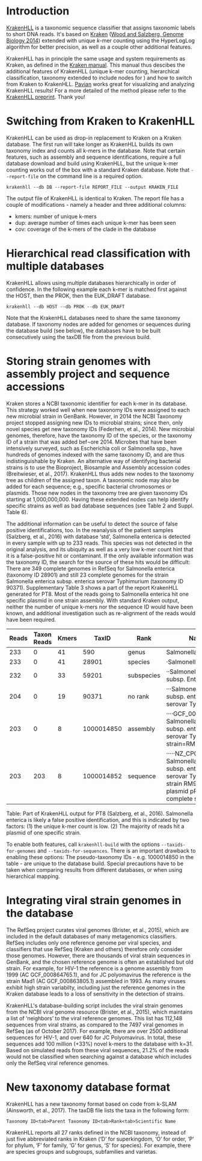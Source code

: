 Introduction
============

[KrakenHLL] is a taxonomic sequence classifier that assigns taxonomic labels to short DNA reads. It's based on [Kraken] ([Wood and Salzberg, Genome Biology 2014])
extended with unique $k$-mer counting using the HyperLogLog algorithm for better precision, as well as a couple other additional features.

KrakenHLL has in principle the same usage and system requirements as Kraken, as defined in the [Kraken manual]. This manual thus descibes the additional features of KrakenHLL (unique k-mer counting, hierarchical classification, taxonomy extended to include nodes for ) and how to switch from Kraken to KrakenHLL. [Pavian] works great for visualizing and analyzing KrakenHLL results! For a more detailed of the method please refer to the [KrakenHLL preprint]. Thank you!

[KrakenHLL]:                  http://ccb.jhu.edu/software/krakenhll/
[KrakenHLL GitHub repository]:   https://github.com/fbreitwieser/krakenhll
[Pavian]:   https://github.com/fbreitwieser/pavian
[KrakenHLL preprint]:            https://www.biorxiv.org/content/early/2018/04/03/262956   
[Kraken]:                     http://ccb.jhu.edu/software/kraken/
[Wood and Salzberg, Genome Biology 2014]:               http://genomebiology.com/2014/15/3/R46
[Kraken manual]:              http://ccb.jhu.edu/software/kraken/MANUAL.html



Switching from Kraken to KrakenHLL
==================================
KrakenHLL can be used as drop-in replacement to Kraken on a Kraken database. The first run will take longer as KrakenHLL builds its own taxonomy index and counts all k-mers in the database. Note that certain features, such as assembly and sequence identifications, require a full database download and build using KrakenHLL, but the unique k-mer counting works out of the box with a standard Kraken database. Note that `--report-file` on the command line is a required option. 
```
krakenhll --db DB --report-file REPORT_FILE --output KRAKEN_FILE
```
The output file of KrakenHLL is identical to Kraken. The report file has a couple of modifications - namely a header and three additional columns:

- kmers: number of unique k-mers
- dup: average number of times each unique k-mer has been seen
- cov: coverage of the k-mers of the clade in the database


Hierarchical read classification with multiple databases
========================================================
KrakenHLL allows using multiple databases hierarchically in order of confidence. In the following example each k-mer is matched first against the HOST, then the PROK, then the EUK_DRAFT database.
```
krakenhll --db HOST --db PROK --db EUK_DRAFT 
```
Note that the KrakenHLL databases need to share the same taxonomy database. If taxonomy nodes are added for genomes or sequences during the database build (see below), the databases have to be built consecutively using the taxDB file from the previous build.


Storing strain genomes with assembly project and sequence accessions
====================================================================
Kraken stores a NCBI taxonomic identifier for each k-mer in its database. This strategy worked well when new taxonomy IDs were assigned to each new microbial strain in GenBank. However, in 2014 the NCBI Taxonomy project stopped assigning new IDs to microbial strains; since then, only novel species get new taxonomy IDs (Federhen, et al., 2014). New microbial genomes, therefore, have the taxonomy ID of the species, or the taxonomy ID of a strain that was added bef¬ore 2014. Microbes that have been intensively surveyed, such as Escherichia coli or Salmonella spp., have hundreds of genomes indexed with the same taxonomy ID, and are thus indistinguishable by Kraken. An alternative way of identifying bacterial strains is to use the Bioproject, Biosample and Assembly accession codes (Breitwieser, et al., 2017). KrakenHLL thus adds new nodes to the taxonomy tree as children of the assigned taxon. A taxonomic node may also be added for each sequence; e.g., specific bacterial chromosomes or plasmids. Those new nodes in the taxonomy tree are given taxonomy IDs starting at 1,000,000,000. Having these extended nodes can help identify specific strains as well as bad database sequences (see Table 2 and Suppl. Table 6).

The additional information can be useful to detect the source of false positive identifications, too. In the reanalysis of the patient samples (Salzberg, et al., 2016) with database ‘std’, Salmonella enterica is detected in every sample with up to 233 reads. This species was not detected in the original analysis, and its ubiquity as well as a very low k-mer count hint that it is a false-positive hit or contaminant. If the only available information was the taxonomy ID, the search for the source of these hits would be difficult: There are 349 complete genomes in RefSeq for Salmonella enterica (taxonomy ID 28901) and still 23 complete genomes for the strain Salmonella enterica subsp. enterica serovar Typhimurium (taxonomy ID 90371). Supplementary Table 3 shows a part of the report KrakenHLL generated for PT8. Most of the reads going to Salmonella enterica hit one specific plasmid in one strain assembly. With standard Kraken output, neither the number of unique k-mers nor the sequence ID would have been known, and additional investigation such as re-alignment of the reads would have been required. 

| Reads |	Taxon Reads |	Kmers |	TaxID |	Rank |	Name |
|-|-|-|-|-|-|
|233	|0|	41|	590|	genus|	Salmonella
|233	|0|	41	|28901|	species|	·Salmonella enterica
|232	|0|	33	|59201|	subspecies|	··Salmonella enterica subsp. Enterica
|204	|0|	19	|90371|	no rank|	···Salmonella enterica subsp. enterica serovar Typhimurium
|203	|0|	8	|1000014850|	assembly|	····GCF_001617585.1 Salmonella enterica subsp. enterica serovar Typhimurium strain=RM9437
|203	|203	|8	|1000014852| 	sequence	| ·····NZ_CP014577.1 Salmonella enterica subsp. enterica serovar Typhimurium strain RM9437 plasmid pRM9437, complete sequence |

Table: Part of KrakenHLL output for PT8 (Salzberg, et al., 2016). Salmonella enterica is likely a false positive identification, and this is indicated by two factors: (1) the unique k-mer count is low. (2) The majority of reads hit a plasmid of one specific strain. 

To enable both features, call `krakenhll-build` with the options `--taxids-for-genomes` and `--taxids-for-sequences`. There is an important drawback to enabling these options: The pseudo-taxonomy IDs - e.g. 1000014850 in the table - are unique to the database build. Special precautions have to be taken when comparing results from different databases, or when using hierarchical mapping.

Integrating viral strain genomes in the database
================================================
The RefSeq project curates viral genomes (Brister, et al., 2015), which are included in the default databases of many metagenomics classifiers. RefSeq includes only one reference genome per viral species, and classifiers that use RefSeq (Kraken and others) therefore only consider those genomes. However, there are thousands of viral strain sequences in GenBank, and the chosen reference genome is often an established but old strain. For example, for HIV-1 the reference is a genome assembly from 1999 (AC GCF_000864765.1), and for JC polyomavirus the reference is the strain Mad1 (AC GCF_000863805.1) assembled in 1993. As many viruses exhibit high strain variabilty, including just the reference genomes in the Kraken database leads to a loss of sensitivity in the detection of strains.

KrakenHLL's database-building script includes the viral strain genomes from the NCBI viral genome resource (Brister, et al., 2015), which maintains a list of ‘neighbors’ to the viral reference genomes. This list has 112,148 sequences from viral strains, as compared to the 7497 viral genomes in RefSeq (as of October 2017). For example, there are over 2500 additional sequences for HIV-1, and over 640 for JC Polyomavirus. In total, these sequences add 100 million (+33%) novel k-mers to the database with k=31. Based on simulated reads from these viral sequences, 21.2% of the reads would not be classified when searching against a database which includes only the RefSeq viral reference genomes.

New taxonomy database format
============================
KrakenHLL has a new taxonomy format based on code from k-SLAM (Ainsworth, et al., 2017). The taxDB file lists the taxa in the following form:
```
Taxonomy ID<tab>Parent Taxonomy ID<tab>Rank<tab>Scientific Name
```
KrakenHLL reports all 27 ranks defined in the NCBI taxonomy, instead of just five abbreviated ranks in Kraken (‘D’ for superkingdom, ‘O’ for order, ‘P’ for phylum, ‘F’ for family, ‘G’ for genus, ‘S’ for species). For example, there are species groups and subgroups, subfamilies and varietas.
